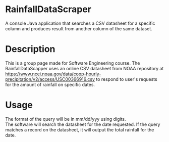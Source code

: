 # RainfallDataScraper
A console Java application that searches a CSV datasheet for a specific column and produces result from another column of the same dataset.

# Description
This is a group page made for Software Engineering course. 
The RainfallDataScapper uses an online CSV datasheet from NOAA repository at https://www.ncei.noaa.gov/data/coop-hourly-precipitation/v2/access/USC00366916.csv to respond to user's requests for the amount of rainfall on specific dates. 

# Usage
The format of the query will be in mm/dd/yyy using digits.  
The software will search the datasheet for the date requested. If the query matches a record on the datasheet, it will output the total rainfall for the date. 

